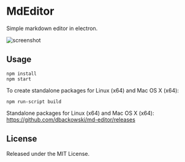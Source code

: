 # MdEditor

Simple markdown editor in electron.

![screenshot](http://i.imgur.com/HqEAogk.png)

## Usage

    npm install
    npm start

To create standalone packages for Linux (x64) and Mac OS X (x64):

    npm run-script build

Standalone packages for Linux (x64) and Mac OS X (x64): 
https://github.com/dbackowski/md-editor/releases

## License

Released under the MIT License.